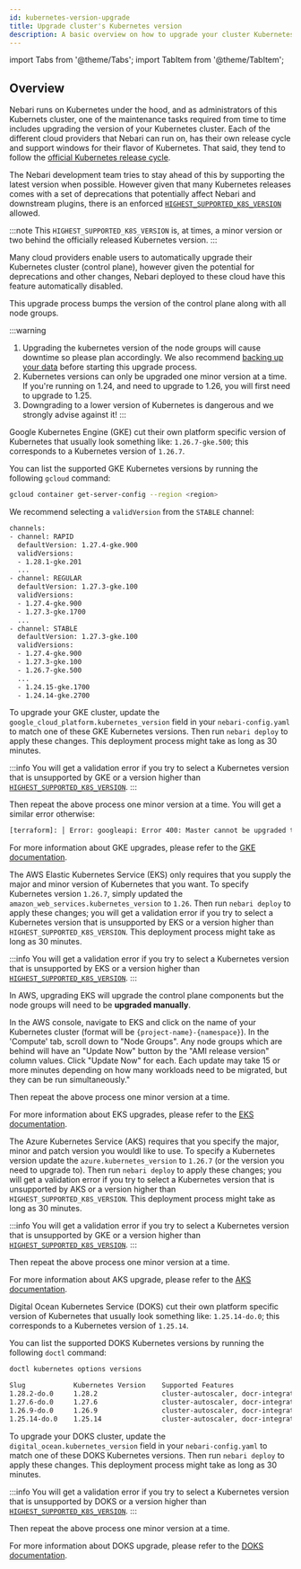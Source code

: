 ```yaml
---
id: kubernetes-version-upgrade
title: Upgrade cluster's Kubernetes version
description: A basic overview on how to upgrade your cluster Kubernetes version
---
```


import Tabs from '@theme/Tabs';
import TabItem from '@theme/TabItem';

## Overview

Nebari runs on Kubernetes under the hood, and as administrators of this Kubernets cluster, one of the maintenance tasks required from time to time includes upgrading the version of your Kubernetes cluster. Each of the different cloud providers that Nebari can run on, has their own release cycle and support windows for their flavor of Kubernetes. That said, they tend to follow the [official Kubernetes release cycle](https://kubernetes.io/releases/).

The Nebari development team tries to stay ahead of this by supporting the latest version when possible. However given that many Kubernetes releases comes with a set of deprecations that potentially affect Nebari and downstream plugins, there is an enforced [`HIGHEST_SUPPORTED_K8S_VERSION`](https://github.com/nebari-dev/nebari/blob/91792952b67074b5c15c3b4009bde5926ca4ec6b/src/_nebari/constants.py#L11) allowed.


:::note
This `HIGHEST_SUPPORTED_K8S_VERSION` is, at times, a minor version or two behind the officially released Kubernetes version.
:::

Many cloud providers enable users to automatically upgrade their Kubernetes cluster (control plane), however given the potential for deprecations and other changes, Nebari deployed to these cloud have this feature automatically disabled. 

This upgrade process bumps the version of the control plane along with all node groups. 

:::warning
1. Upgrading the kubernetes version of the node groups will cause downtime so please plan accordingly. We also recommend [backing up your data](./manual-backup.md) before starting this upgrade process.
2. Kubernetes versions can only be upgraded one minor version at a time. If you're running on 1.24, and need to upgrade to 1.26, you will first need to upgrade to 1.25.
3. Downgrading to a lower version of Kubernetes is dangerous and we strongly advise against it!
:::

<Tabs>
  
<TabItem label="GCP" value="gcp" default="true">

Google Kubernetes Engine (GKE) cut their own platform specific version of Kubernetes that usually look something like: `1.26.7-gke.500`; this corresponds to a Kubernetes version of `1.26.7`.

You can list the supported GKE Kubernetes versions by running the following `gcloud` command:

```bash
gcloud container get-server-config --region <region>
```

We recommend selecting a `validVersion` from the `STABLE` channel:

```bash
channels:
- channel: RAPID
  defaultVersion: 1.27.4-gke.900
  validVersions:
  - 1.28.1-gke.201
  ...
- channel: REGULAR
  defaultVersion: 1.27.3-gke.100
  validVersions:
  - 1.27.4-gke.900
  - 1.27.3-gke.1700
  ...
- channel: STABLE
  defaultVersion: 1.27.3-gke.100
  validVersions:
  - 1.27.4-gke.900
  - 1.27.3-gke.100
  - 1.26.7-gke.500
  ...
  - 1.24.15-gke.1700
  - 1.24.14-gke.2700
```


To upgrade your GKE cluster, update the `google_cloud_platform.kubernetes_version` field in your `nebari-config.yaml` to match one of these GKE Kubernetes versions. Then run `nebari deploy` to apply these changes. This deployment process might take as long as 30 minutes.

:::info
You will get a validation error if you try to select a Kubernetes version that is unsupported by GKE or a version higher than [`HIGHEST_SUPPORTED_K8S_VERSION`](https://github.com/nebari-dev/nebari/blob/91792952b67074b5c15c3b4009bde5926ca4ec6b/src/_nebari/constants.py#L11).
:::

Then repeat the above process one minor version at a time. You will get a similar error otherwise:

```bash
[terraform]: │ Error: googleapi: Error 400: Master cannot be upgraded to "1.26.7-gke.500": cannot upgrade the master more than a minor version at a time.
```

For more information about GKE upgrades, please refer to the [GKE documentation](https://cloud.google.com/kubernetes-engine/docs/how-to/upgrading-a-cluster).

</TabItem>


<TabItem label="AWS" value="aws">

The AWS Elastic Kubernetes Service (EKS) only requires that you supply the major and minor version of Kubernetes that you want. To specify Kubernetes version `1.26.7`, simply updated the `amazon_web_services.kubernetes_version` to `1.26`. Then run `nebari deploy` to apply these changes; you will get a validation error if you try to select a Kubernetes version that is unsupported by EKS or a version higher than `HIGHEST_SUPPORTED_K8S_VERSION`. This deployment process might take as long as 30 minutes.

:::info
You will get a validation error if you try to select a Kubernetes version that is unsupported by EKS or a version higher than [`HIGHEST_SUPPORTED_K8S_VERSION`](https://github.com/nebari-dev/nebari/blob/91792952b67074b5c15c3b4009bde5926ca4ec6b/src/_nebari/constants.py#L11).
:::

In AWS, upgrading EKS will upgrade the control plane components but the node groups will need to be **upgraded manually**.

In the AWS console, navigate to EKS and click on the name of your Kubernetes cluster (format will be `{project-name}-{namespace}`). In the 'Compute' tab, scroll down to "Node Groups". Any node groups which are behind will have an "Update Now" button by the "AMI release version" column values. Click "Update Now" for each. Each update may take 15 or more minutes depending on how many workloads need to be migrated, but they can be run simultaneously."
    
Then repeat the above process one minor version at a time.

For more information about EKS upgrades, please refer to the [EKS documentation](https://docs.aws.amazon.com/eks/latest/userguide/update-cluster.html).

</TabItem>


<TabItem label="Azure" value="azure">

The Azure Kubernetes Service (AKS) requires that you specify the major, minor and patch version you wouldl like to use. To specify a Kubernetes version update the `azure.kubernetes_version` to `1.26.7` (or the version you need to upgrade to). Then run `nebari deploy` to apply these changes; you will get a validation error if you try to select a Kubernetes version that is unsupported by AKS or a version higher than `HIGHEST_SUPPORTED_K8S_VERSION`. This deployment process might take as long as 30 minutes.

:::info
You will get a validation error if you try to select a Kubernetes version that is unsupported by GKE or a version higher than [`HIGHEST_SUPPORTED_K8S_VERSION`](https://github.com/nebari-dev/nebari/blob/91792952b67074b5c15c3b4009bde5926ca4ec6b/src/_nebari/constants.py#L11).
:::

Then repeat the above process one minor version at a time.

For more information about AKS upgrade, please refer to the [AKS documentation](https://learn.microsoft.com/en-us/azure/aks/upgrade-cluster?tabs=azure-cli).

</TabItem>

<TabItem label="Digital Ocean" value="do">

Digital Ocean Kubernetes Service (DOKS) cut their own platform specific version of Kubernetes that usually look something like: `1.25.14-do.0`; this corresponds to a Kubernetes version of `1.25.14`.

You can list the supported DOKS Kubernetes versions by running the following `doctl` command:

```bash
doctl kubernetes options versions
```

```bash
Slug            Kubernetes Version    Supported Features
1.28.2-do.0     1.28.2                cluster-autoscaler, docr-integration, ha-control-plane, token-authentication
1.27.6-do.0     1.27.6                cluster-autoscaler, docr-integration, ha-control-plane, token-authentication
1.26.9-do.0     1.26.9                cluster-autoscaler, docr-integration, ha-control-plane, token-authentication
1.25.14-do.0    1.25.14               cluster-autoscaler, docr-integration, ha-control-plane, token-authentication
```

To upgrade your DOKS cluster, update the `digital_ocean.kubernetes_version` field in your `nebari-config.yaml` to match one of these DOKS Kubernetes versions. Then run `nebari deploy` to apply these changes. This deployment process might take as long as 30 minutes.

:::info
You will get a validation error if you try to select a Kubernetes version that is unsupported by DOKS or a version higher than [`HIGHEST_SUPPORTED_K8S_VERSION`](https://github.com/nebari-dev/nebari/blob/91792952b67074b5c15c3b4009bde5926ca4ec6b/src/_nebari/constants.py#L11).
:::

Then repeat the above process one minor version at a time.

For more information about DOKS upgrade, please refer to the [DOKS documentation](https://docs.digitalocean.com/products/kubernetes/how-to/upgrade-cluster/).


</TabItem>


</Tabs>

